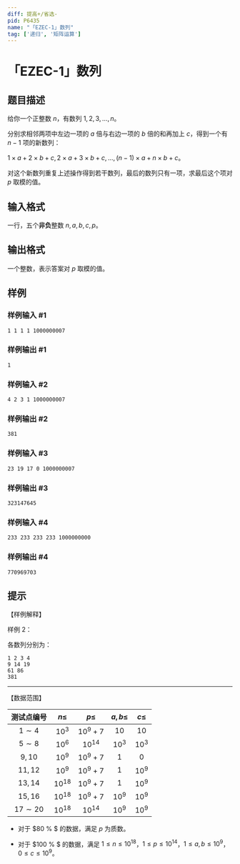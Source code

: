 ```yaml
---
diff: 提高+/省选-
pid: P6435
name: "「EZEC-1」数列"
tag: ['递归', '矩阵运算']
---
```

# 「EZEC-1」数列
## 题目描述

给你一个正整数 $n$，有数列 $1,2,3,...,n$。

分别求相邻两项中左边一项的 $a$ 倍与右边一项的 $b$ 倍的和再加上 $c$，得到一个有 $n-1$ 项的新数列：

 $1\times a+2\times b+c,2\times a+3\times b +c,...,(n-1)\times a+n\times b+c$。

对这个新数列重复上述操作得到若干数列，最后的数列只有一项，求最后这个项对 $p$ 取模的值。
## 输入格式

一行，五个**非负**整数 $n,a,b,c,p$。
## 输出格式

一个整数，表示答案对 $p$ 取模的值。
## 样例

### 样例输入 #1
```
1 1 1 1 1000000007
```
### 样例输出 #1
```
1
```
### 样例输入 #2
```
4 2 3 1 1000000007
```
### 样例输出 #2
```
381
```
### 样例输入 #3
```
23 19 17 0 1000000007
```
### 样例输出 #3
```
323147645
```
### 样例输入 #4
```
233 233 233 233 1000000000
```
### 样例输出 #4
```
770969703
```
## 提示

【样例解释】

样例 2：

各数列分别为：
```
1 2 3 4
9 14 19
61 86
381
```

------------

【数据范围】

| 测试点编号 | $n\le$ | $p\le$ | $a,b\le$| $c\le$ |
| :----------: | :----------: | :----------: | :----------: | :----------: |
|$1\sim 4$ | $10^3$ | $10^9+7$ | $10$ |$10$|
|$5\sim 8$ | $10^6$ | $10^{14}$ | $10^3$ |$10^3$|
|$9,10$ | $10^9$ | $10^9+7$ | $1$ |$0$|
|$11,12$ | $10^9$ | $10^9+7$ | $1$ |$10^9$|
|$13,14$ | $10^{18}$ | $10^9+7$ | $1$ |$10^9$|
|$15,16$ | $10^{18}$ | $10^9+7$ | $10^9$|$10^9$|
|$17 \sim 20$ | $10^{18}$ | $10^{14}$ | $10^9$|$10^9$|

- 对于 $80 \% $ 的数据，满足 $p$ 为质数。

- 对于 $100 \% $ 的数据，满足 $1\le n\le 10^{18}$，$1\le p \le 10^{14}$，$1 \le a,b\le 10^9$，$0\le c \le 10^9$。
